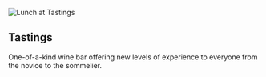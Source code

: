![Lunch at Tastings](/img/lunch-tastings.png)

## Tastings

One-of-a-kind wine bar offering new levels of experience to everyone from the
novice to the sommelier.

